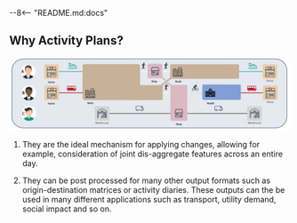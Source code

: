 --8<-- "README.md:docs"

## Why Activity Plans?

 ![example-activity-plans](resources/example-activity-plans.png)

1. They are the ideal mechanism for applying changes, allowing for example, consideration of joint dis-aggregate features across an entire day.

2. They can be post processed for many other output formats such as origin-destination matrices or activity diaries.
These outputs can the be used in many different applications such as transport, utility demand, social impact and so on.
